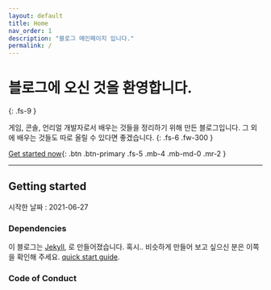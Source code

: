 ```yaml
---
layout: default
title: Home
nav_order: 1
description: "블로그 메인페이지 입니다."
permalink: /
---
```


# 블로그에 오신 것을 환영합니다.
{: .fs-9 }

게임, 콘솔, 언리얼 개발자로서 배우는 것들을 정리하기 위해 만든 블로그입니다.
그 외에 배우는 것들도 따로 올릴 수 있다면 좋겠습니다.
{: .fs-6 .fw-300 }

[Get started now](#getting-started){: .btn .btn-primary .fs-5 .mb-4 .mb-md-0 .mr-2 } 

---

## Getting started

시작한 날짜 : 2021-06-27

### Dependencies

이 블로그는 [Jekyll](https://jekyllrb.com), 로 만들어졌습니다.
혹시.. 비슷하게 만들어 보고 싶으신 분은 이쪽을 확인해 주세요. 
[quick start guide](https://jekyllrb.com/docs/). 

### Code of Conduct

